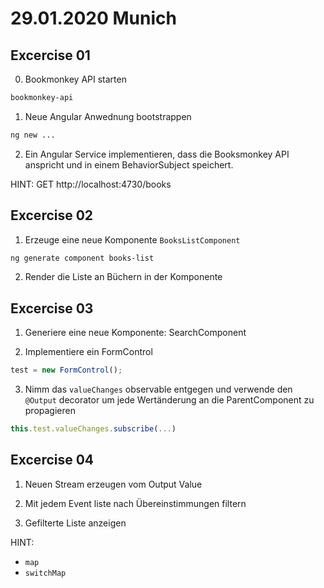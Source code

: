 # 29.01.2020 Munich

## Excercise 01

0. Bookmonkey API starten

```sh
bookmonkey-api
```

1. Neue Angular Anwednung bootstrappen

```sh
ng new ...
```

2. Ein Angular Service implementieren, dass die Booksmonkey API anspricht und in einem BehaviorSubject speichert.

HINT:
GET http://localhost:4730/books

## Excercise 02

1.  Erzeuge eine neue Komponente `BooksListComponent`

```sh
ng generate component books-list
```

2.  Render die Liste an Büchern in der Komponente

## Excercise 03

1. Generiere eine neue Komponente: SearchComponent

2. Implementiere ein FormControl

```ts
test = new FormControl();
```

3. Nimm das `valueChanges` observable entgegen und verwende den
   `@Output` decorator um jede Wertänderung an die ParentComponent zu propagieren

```ts
this.test.valueChanges.subscribe(...)
```

## Excercise 04

1. Neuen Stream erzeugen vom Output Value

2. Mit jedem Event liste nach Übereinstimmungen filtern

3. Gefilterte Liste anzeigen

HINT:

- `map`
- `switchMap`

